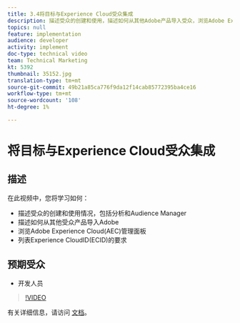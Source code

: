 ```yaml
---
title: 3.4将目标与Experience Cloud受众集成
description: 描述受众的创建和使用，描述如何从其他Adobe产品导入受众，浏览Adobe Experience Cloud(AEC)管理面板，列表Experience CloudID(ECID)的要求
topics: null
feature: implementation
audience: developer
activity: implement
doc-type: technical video
team: Technical Marketing
kt: 5392
thumbnail: 35152.jpg
translation-type: tm+mt
source-git-commit: 49b21a85ca776f9da12f14cab85772395ba4ce16
workflow-type: tm+mt
source-wordcount: '108'
ht-degree: 1%

---
```



# 将目标与Experience Cloud受众集成

## 描述

在此视频中，您将学习如何：

* 描述受众的创建和使用情况，包括分析和Audience Manager
* 描述如何从其他受众产品导入Adobe
* 浏览Adobe Experience Cloud(AEC)管理面板
* 列表Experience CloudID(ECID)的要求

## 预期受众

* 开发人员

>[!VIDEO](https://video.tv.adobe.com/v/35152/?quality=12)

有关详细信息，请访问 [文档](https://docs.adobe.com/content/help/en/target/using/integrate/mmp.html)。
